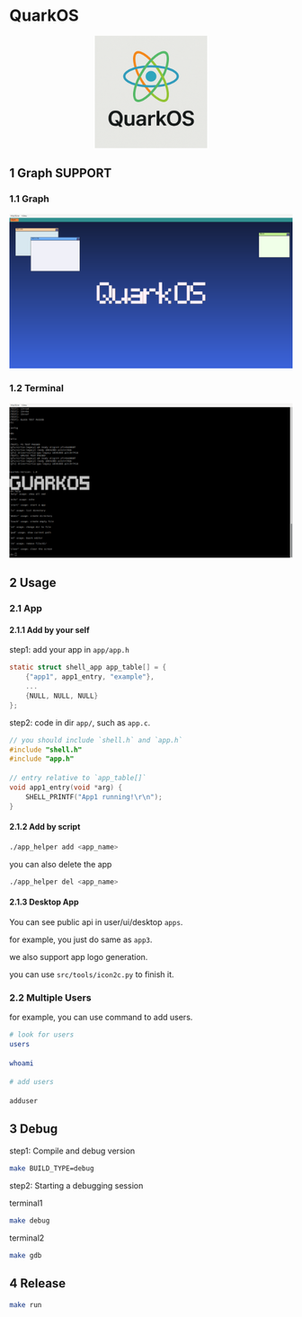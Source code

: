 # QuarkOS

<p align="center">
  <img src="docs/QuarkOS.png" alt="QuarkOS Logo" width="200"/>
</p>

## 1 Graph SUPPORT

### 1.1 Graph

![alt text](assets/README/image.jpg)

### 1.2 Terminal

![alt text](assets/README/image-1.png)

## 2 Usage

### 2.1 App

#### 2.1.1 Add by your self

step1: add your app in `app/app.h`

```c
static struct shell_app app_table[] = {
    {"app1", app1_entry, "example"},
    ...
    {NULL, NULL, NULL}
};
```

step2: code in dir `app/`, such as `app.c`.

```c
// you should include `shell.h` and `app.h`
#include "shell.h"
#include "app.h"

// entry relative to `app_table[]`
void app1_entry(void *arg) {
    SHELL_PRINTF("App1 running!\r\n");
}
```

#### 2.1.2 Add by script

```bash
./app_helper add <app_name>
```

you can also delete the app

```bash
./app_helper del <app_name>
```

#### 2.1.3 Desktop App

You can see public api in user/ui/desktop `apps`.

for example, you just do same as `app3`.

we also support app logo generation.

you can use `src/tools/icon2c.py` to finish it.

### 2.2 Multiple Users

for example, you can use command to add users.

```bash
# look for users
users

whoami

# add users

adduser
```

## 3 Debug

step1: Compile and debug version

```bash
make BUILD_TYPE=debug
```
step2: Starting a debugging session

terminal1

```bash
make debug
```

terminal2

```bash
make gdb
```

## 4 Release

```bash
make run
```